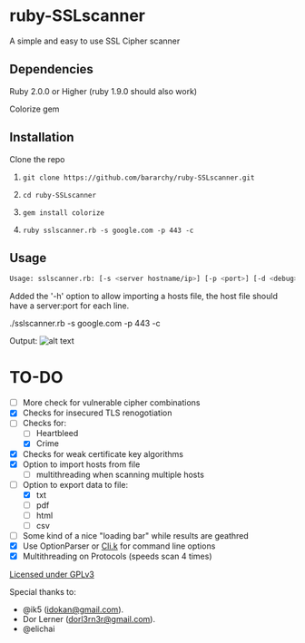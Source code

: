 ruby-SSLscanner
===============

A simple and easy to use SSL Cipher scanner

Dependencies
--------------
Ruby 2.0.0 or Higher (ruby 1.9.0 should also work)

Colorize gem

Installation
--------------
Clone the repo

1) ``` git clone https://github.com/bararchy/ruby-SSLscanner.git ```

2) ``` cd ruby-SSLscanner ```

3) ``` gem install colorize ```

4) ``` ruby sslscanner.rb -s google.com -p 443 -c ```


Usage
-------------

```bash
Usage: sslscanner.rb: [-s <server hostname/ip>] [-p <port>] [-d <debug>] [-c <certificate information>] [-o <output file>] [-t <output file type>]
```

Added the '-h' option to allow importing a hosts file, the host file should have a server:port for each line.


./sslscanner.rb -s google.com -p 443 -c

Output:
![alt text][scan]

[scan]: https://sc-cdn.scaleengine.net/i/9cfb397e1c8796848d0648ab0687aa50.png "Example Scan"


TO-DO
=============
- [ ] More check for vulnerable cipher combinations
- [x] Checks for insecured TLS renogotiation
- [ ] Checks for:
  - [ ] Heartbleed
  - [x] Crime 
- [x] Checks for weak certificate key algorithms
- [x] Option to import hosts from file
  - [ ] multithreading when scanning multiple hosts
- [ ] Option to export data to file:
  - [x] txt
  - [ ] pdf
  - [ ] html
  - [ ] csv
- [ ] Some kind of a nice "loading bar" while results are geathred
- [x] Use OptionParser or [Cli.k](https://github.com/rubyworks/clik) for command line options
- [x] Multithreading on Protocols (speeds scan 4 times)

[Licensed under GPLv3](license.txt)

Special thanks to:
* @ik5 (idokan@gmail.com).
* Dor Lerner (dorl3rn3r@gmail.com).
* @elichai 
